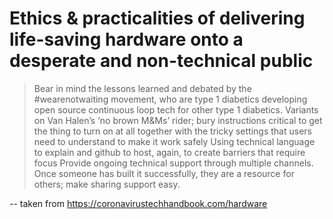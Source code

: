 
# Ethics & practicalities of delivering life-saving hardware onto a desperate and non-technical public

> Bear in mind the lessons learned and debated by the #wearenotwaiting movement, who are type 1 diabetics developing open source continuous loop tech for other type 1 diabetics.
>  Variants on Van Halen’s ‘no brown M&Ms’ rider; bury instructions critical to get the thing to turn on at all together with the tricky settings that users need to understand to make it work safely
> Using technical language to explain and github to host, again, to create barriers that require focus
> Provide ongoing technical support through multiple channels. Once someone has   built it successfully, they are a resource for others; make sharing support easy.

-- taken from https://coronavirustechhandbook.com/hardware
